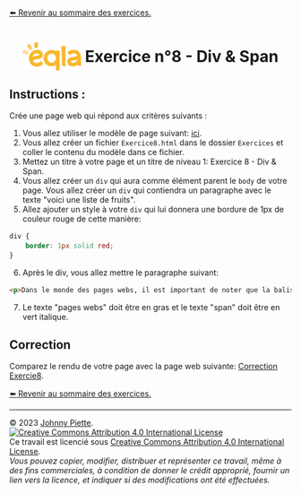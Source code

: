 
[:arrow_left: Revenir au sommaire des exercices.](/Exercices/README.md#exercices)
<h1 id="exercice8" style="display: flex; align-items: center; justify-content: center;">
    <img src="/Images/Eqla.png" style="height:50px" alt="Logo d'Eqla">
    &nbsp;Exercice n°8 - Div & Span
</h1>

## Instructions :

Crée une page web qui répond aux critères suivants :

1. Vous allez utiliser le modèle de page suivant: [ici](https://raw.githubusercontent.com/ZamBoyle/Eqla_HTML/master/Exercices/template.html).
2. Vous allez créer un fichier `Exercice8.html` dans le dossier `Exercices` et coller le contenu du modèle dans ce fichier.
3. Mettez un titre à votre page et un titre de niveau 1: Exercice 8 - Div & Span.
4. Vous allez créer un `div` qui aura comme élément parent le `body` de votre page.
Vous allez créer un `div` qui contiendra un paragraphe avec le texte "voici une liste de fruits".
5. Allez ajouter un style à votre `div` qui lui donnera une bordure de 1px de couleur rouge de cette manière:
```css
div {
    border: 1px solid red;
}
```
6. Après le div, vous allez mettre le paragraphe suivant:
```html
<p>Dans le monde des pages webs, il est important de noter que la balise span est très souvent utilisée.</p>
```
7. Le texte "pages webs" doit être en gras et le texte "span" doit être en vert italique.


## Correction
Comparez le rendu de votre page avec la page web suivante: [Correction Exercie8](http://zamboyle.github.io/htmlpreview/?https://github.com/ZamBoyle/Eqla_HTML/blob/master/Exercices/Corrections/pages/Exercice8.html).

[:arrow_left: Revenir au sommaire des exercices.](/Exercices/README.md#exercices)

---
&copy; 2023 [Johnny Piette](https://github.com/ZamBoyle).  
[![Creative Commons Attribution 4.0 International License](https://i.creativecommons.org/l/by/4.0/88x31.png)](https://creativecommons.org/licenses/by/4.0/)  
Ce travail est licencié sous [Creative Commons Attribution 4.0 International License](https://creativecommons.org/licenses/by/4.0/).   
_Vous pouvez copier, modifier, distribuer et représenter ce travail, même à des fins commerciales, à condition de donner le crédit approprié, fournir un lien vers la licence, et indiquer si des modifications ont été effectuées._
